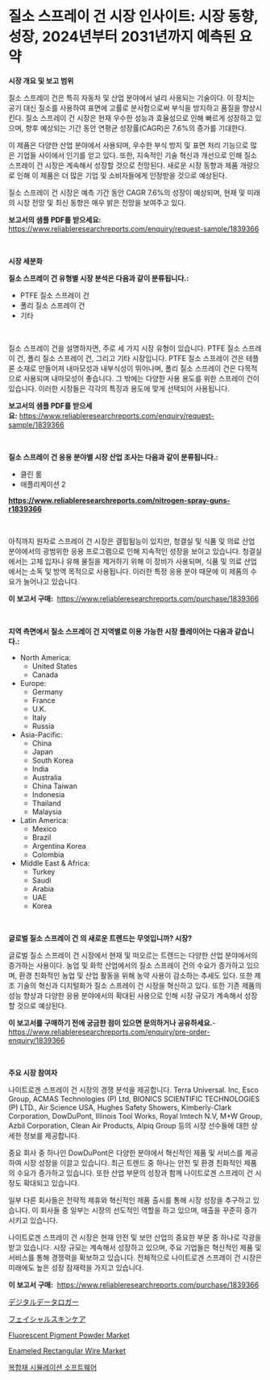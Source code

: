 <p><h1>질소 스프레이 건 시장 인사이트: 시장 동향, 성장, 2024년부터 2031년까지 예측된 요약</h1></p><p><strong>시장 개요 및 보고 범위</strong></p>
<p><p>질소 스프레이 건은 특히 자동차 및 산업 분야에서 널리 사용되는 기술이다. 이 장치는 공기 대신 질소를 사용하여 표면에 고률로 분사함으로써 부식을 방지하고 품질을 향상시킨다. 질소 스프레이 건 시장은 현재 우수한 성능과 효율성으로 인해 빠르게 성장하고 있으며, 향후 예상되는 기간 동안 연평균 성장률(CAGR)은 7.6%의 증가를 기대한다.</p><p>이 제품은 다양한 산업 분야에서 사용되며, 우수한 부식 방지 및 표면 처리 기능으로 많은 기업들 사이에서 인기를 얻고 있다. 또한, 지속적인 기술 혁신과 개선으로 인해 질소 스프레이 건 시장은 계속해서 성장할 것으로 전망된다. 새로운 시장 동향과 제품 개량으로 인해 이 제품은 더 많은 기업 및 소비자들에게 인정받을 것으로 예상된다.</p><p>질소 스프레이 건 시장은 예측 기간 동안 CAGR 7.6%의 성장이 예상되며, 현재 및 미래의 시장 전망 및 최신 동향은 매우 밝은 전망을 보여주고 있다.</p></p>
<p><strong>보고서의 샘플 PDF를 받으세요:</strong> <a href="https://www.reliableresearchreports.com/enquiry/request-sample/1839366">https://www.reliableresearchreports.com/enquiry/request-sample/1839366</a></p>
<p>&nbsp;</p>
<p><strong>시장 세분화</strong></p>
<p><strong>질소 스프레이 건 유형별 시장 분석은 다음과 같이 분류됩니다.:</strong></p>
<p><ul><li>PTFE 질소 스프레이 건</li><li>폴리 질소 스프레이 건</li><li>기타</li></ul></p>
<p>&nbsp;</p>
<p><p>질소 스프레이 건을 설명하자면, 주로 세 가지 시장 유형이 있습니다. PTFE 질소 스프레이 건, 폴리 질소 스프레이 건, 그리고 기타 시장입니다. PTFE 질소 스프레이 건은 테플론 소재로 만들어져 내마모성과 내부식성이 뛰어나며, 폴리 질소 스프레이 건은 다목적으로 사용되며 내마모성이 좋습니다. 그 밖에는 다양한 사용 용도를 위한 스프레이 건이 있습니다. 이러한 시장들은 각각의 특징과 용도에 맞게 선택되어 사용됩니다.</p></p>
<p><strong>보고서의 샘플 PDF를 받으세요:</strong>&nbsp;<a href="https://www.reliableresearchreports.com/enquiry/request-sample/1839366">https://www.reliableresearchreports.com/enquiry/request-sample/1839366</a></p>
<p>&nbsp;</p>
<p><strong> 질소 스프레이 건 응용 분야별 시장 산업 조사는 다음과 같이 분류됩니다.:</strong></p>
<p><ul><li>클린 룸</li><li>애플리케이션 2</li></ul></p>
<p><strong><a href="https://www.reliableresearchreports.com/nitrogen-spray-guns-r1839366">https://www.reliableresearchreports.com/nitrogen-spray-guns-r1839366</a></strong></p>
<p>&nbsp;</p>
<p><p>아직까지 원자로 스프레이 건 시장은 결핍됨능이 있지만, 청결실 및 식품 및 의료 산업 분야에서의 광범위한 응용 프로그램으로 인해 지속적인 성장을 보이고 있습니다. 청결실에서는 고체 입자나 유해 물질을 제거하기 위해 이 장비가 사용되며, 식품 및 의료 산업에서는 소독 및 방역 목적으로 사용됩니다. 이러한 특정 응용 분야 때문에 이 제품의 수요가 늘어나고 있습니다.</p></p>
<p><strong>이 보고서 구매:</strong>&nbsp; <a href="https://www.reliableresearchreports.com/purchase/1839366">https://www.reliableresearchreports.com/purchase/1839366</a></p>
<p>&nbsp;</p>
<p><strong>지역 측면에서 질소 스프레이 건 지역별로 이용 가능한 시장 플레이어는 다음과 같습니다.:</strong></p>
<p><ul>
    <li>
        North America:
        <ul>
            <li>United States</li>
            <li>Canada</li>
        </ul>
    </li>
    <li>
        Europe:
        <ul>
            <li>Germany</li>
            <li>France</li>
            <li>U.K.</li>
            <li>Italy</li>
            <li>Russia</li>
        </ul>
    </li>
    <li>
        Asia-Pacific:
        <ul>
            <li>China</li>
            <li>Japan</li>
            <li>South Korea</li>
            <li>India</li>
            <li>Australia</li>
            <li>China Taiwan</li>
            <li>Indonesia</li>
            <li>Thailand</li>
            <li>Malaysia</li>
        </ul>
    </li>
    <li>
        Latin America:
        <ul>
            <li>Mexico</li>
            <li>Brazil</li>
            <li>Argentina Korea</li>
            <li>Colombia</li>
        </ul>
    </li>
    <li>
        Middle East & Africa:
        <ul>
            <li>Turkey</li>
            <li>Saudi</li>
            <li>Arabia</li>
            <li>UAE</li>
            <li>Korea</li>
        </ul>
    </li>
    </ul></p>
<p>&nbsp;</p>
<p><strong>글로벌 질소 스프레이 건 의 새로운 트렌드는 무엇입니까? 시장?</strong></p>
<p><p>글로벌 질소 스프레이 건 시장에서 현재 및 떠오르는 트렌드는 다양한 산업 분야에서의 증가하는 사용이다. 농업 및 화학 산업에서의 질소 스프레이 건의 수요가 증가하고 있으며, 환경 친화적인 농업 및 산업 활동을 위해 농약 사용이 감소하는 추세도 있다. 또한 제조 기술의 혁신과 디지털화가 질소 스프레이 건 시장을 혁신하고 있다. 또한 기존 제품의 성능 향상과 다양한 응용 분야에서의 확대된 사용으로 인해 시장 규모가 계속해서 성장할 것으로 예상된다.</p></p>
<p><strong>이 보고서를 구매하기 전에 궁금한 점이 있으면 문의하거나 공유하세요.</strong>- <a href="https://www.reliableresearchreports.com/enquiry/pre-order-enquiry/1839366">https://www.reliableresearchreports.com/enquiry/pre-order-enquiry/1839366</a></p>
<p>&nbsp;</p>
<p><strong>주요 시장 참여자</strong></p>
<p><p>나이트로겐 스프레이 건 시장의 경쟁 분석을 제공합니다. Terra Universal. Inc, Esco Group, ACMAS Technologies (P) Ltd, BIONICS SCIENTIFIC TECHNOLOGIES (P) LTD., Air Science USA, Hughes Safety Showers, Kimberly-Clark Corporation, DowDuPont, Illinois Tool Works, Royal Imtech N.V, M+W Group, Azbil Corporation, Clean Air Products, Alpiq Group 등의 시장 선수들에 대한 상세한 정보를 제공합니다.</p><p>중요 회사 중 하나인 DowDuPont은 다양한 분야에서 혁신적인 제품 및 서비스를 제공하여 시장 성장을 이끌고 있습니다. 최근 트렌드 중 하나는 안전 및 환경 친화적인 제품의 수요가 증가하고 있습니다. 또한 산업 부문의 성장과 함께 나이트로겐 스프레이 건 시장도 확대되고 있습니다.</p><p>일부 다른 회사들은 전략적 제휴와 혁신적인 제품 출시를 통해 시장 성장을 추구하고 있습니다. 이 회사들 중 일부는 시장의 선도적인 역할을 하고 있으며, 매출을 꾸준히 증가시키고 있습니다.</p><p>나이트로겐 스프레이 건 시장은 현재 안전 및 보안 산업의 중요한 부문 중 하나로 각광을 받고 있습니다. 시장 규모는 계속해서 성장하고 있으며, 주요 기업들은 혁신적인 제품 및 서비스를 통해 경쟁력을 확보하고 있습니다. 전체적으로 나이트로겐 스프레이 건 시장은 미래에도 높은 성장 잠재력을 가지고 있습니다.</p></p>
<p><strong>이 보고서 구매:</strong>&nbsp;&nbsp;<a href="https://www.reliableresearchreports.com/purchase/1839366">https://www.reliableresearchreports.com/purchase/1839366</a></p>
<p><p><a href="https://github.com/EthanMorar2011/Market-Research-Report-List-1/blob/main/260711524377.md">デジタルデータロガー</a></p><p><a href="https://github.com/dzy793153605/Market-Research-Report-List-1/blob/main/463514924376.md">フェイシャルスキンケア</a></p><p><a href="https://issuu.com/reportprime-2/docs/fluorescent-pigment-powder-market-size-2030.pptx">Fluorescent Pigment Powder Market</a></p><p><a href="https://issuu.com/reportprime-2/docs/enameled-rectangular-wire-market-size-2030.pptx">Enameled Rectangular Wire Market</a></p><p><a href="https://github.com/WilburKihn5676/Market-Research-Report-List-1/blob/main/762494022355.md">복합재 시뮬레이션 소프트웨어</a></p></p>